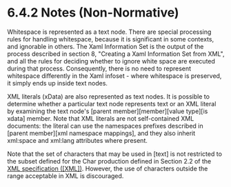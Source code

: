 <html dir="LTR" xmlns:mshelp="http://msdn.microsoft.com/mshelp" xmlns:ddue="http://ddue.schemas.microsoft.com/authoring/2003/5" xmlns:xlink="http://www.w3.org/1999/xlink" xmlns:tool="http://www.microsoft.com/tooltip"><body><input type="hidden" id="userDataCache" class="userDataStyle"><input type="hidden" id="hiddenScrollOffset"><img id="dropDownImage" style="display:none; height:0; width:0;" src="../local/drpdown.gif"><img id="dropDownHoverImage" style="display:none; height:0; width:0;" src="../local/drpdown_orange.gif"><img id="collapseImage" style="display:none; height:0; width:0;" src="../local/collapse.gif"><img id="expandImage" style="display:none; height:0; width:0;" src="../local/exp.gif"><img id="collapseAllImage" style="display:none; height:0; width:0;" src="../local/collall.gif"><img id="expandAllImage" style="display:none; height:0; width:0;" src="../local/expall.gif"><img id="copyImage" style="display:none; height:0; width:0;" src="../local/copycode.gif"><img id="copyHoverImage" style="display:none; height:0; width:0;" src="../local/copycodeHighlight.gif"><div id="header"><h1 class="heading">6.4.2 Notes (Non-Normative)</h1></div><div id="mainSection"><div id="mainBody"><div id="allHistory" class="saveHistory" onsave="saveAll()" onload="loadAll()"></div>




<p xmlns:wsd="http://wsdev.schemas.microsoft.com/authoring/2008/2" xmlns:msxsl="urn:schemas-microsoft-com:xslt" xmlns:script="urn:script" xmlns:build="urn:build">
<div id="sectionSection0" class="section" name="collapseableSection"><content xmlns="http://ddue.schemas.microsoft.com/authoring/2003/5" xmlns:wsd="http://wsdev.schemas.microsoft.com/authoring/2008/2" xmlns:msxsl="urn:schemas-microsoft-com:xslt" xmlns:script="urn:script" xmlns:build="urn:build">
				</content></div><div id="sectionSection1" class="section" name="collapseableSection"><content xmlns="http://ddue.schemas.microsoft.com/authoring/2003/5" xmlns:wsd="http://wsdev.schemas.microsoft.com/authoring/2008/2" xmlns:msxsl="urn:schemas-microsoft-com:xslt" xmlns:script="urn:script" xmlns:build="urn:build">
					<p xmlns="">Whitespace is represented as a text node. There are special processing rules for handling whitespace, because it is significant in some contexts, and ignorable in others. The <mshelp:link keywords="7c7f7190-869c-436b-a697-a895dc909d46" tabindex="0">Xaml Information Set</mshelp:link> is the output of the process described in section <mshelp:link keywords="7f981ea2-e0b7-494a-9932-ff8181f0311e" tabindex="0">8</mshelp:link>, "Creating a Xaml Information Set from XML", and all the rules for deciding whether to ignore white space are executed during that process. Consequently, there is no need to represent whitespace differently in the Xaml infoset - where whitespace is preserved, it simply ends up inside text nodes.</p>
					<p xmlns="">XML literals (xData) are also represented as text nodes. It is possible to determine whether a particular text node represents text or an XML literal by examining the text node's [parent member][member][value type][is xdata] member. Note that XML literals are not self-contained XML documents: the literal can use the namespaces prefixes described in [parent member][xml namespace mappings], and they also inherit xml:space and xml:lang attributes where present.</p>
					<p xmlns="">Note that the set of characters that may be used in [text] is not restricted to the subset defined for the Char production defined in Section 2.2 of the <a href="http://go.microsoft.com/fwlink/?LinkId=90598" alt="" target="_blank"><linktext xmlns="http://ddue.schemas.microsoft.com/authoring/2003/5">XML specification ([XML])</linktext></a>. However, the use of characters outside the range acceptable in XML is discouraged.</p>
				</content></div><!--[if gte IE 5]>
			<tool:tip element="languageFilterToolTip" avoidmouse="false"/>
		<![endif]--></div><a name="feedback"></a><span></span></div></body></html>